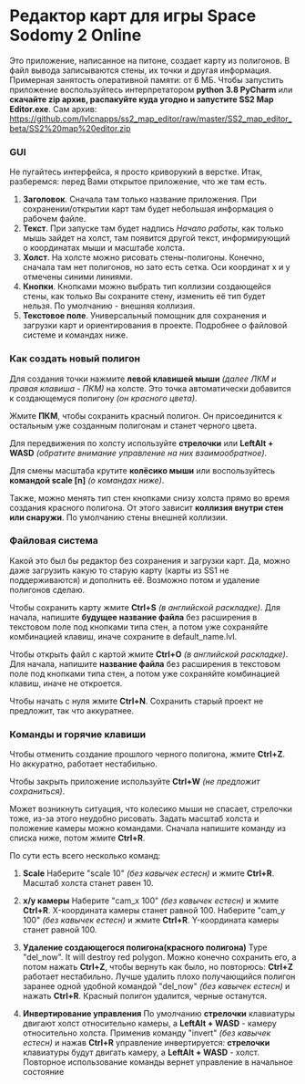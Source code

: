 # Редактор карт для игры Space Sodomy 2 Online
Это приложение, написанное на питоне, создает карту из полигонов. В файл вывода записываются стены, их точки и другая информация. Примерная занятость оперативной памяти: от 6 МБ.
Чтобы запустить приложение воспользуйтесь интерпретатором **python 3.8 PyCharm** или **скачайте zip архив, распакуйте куда угодно и запустите SS2 Map Editor.exe**.
Сам архив: https://github.com/lvlcnapps/ss2_map_editor/raw/master/SS2_map_editor_beta/SS2%20map%20editor.zip

### GUI
Не пугайтесь интерфейса, я просто криворукий в верстке. Итак, разберемся: перед Вами открытое приложение, что же там есть.
1) **Заголовок**. Сначала там только название приложения. При сохранении/открытии карт там будет небольшая информация о рабочем файле.
2) **Текст**. При запуске там будет надпись *Начало работы*, как только мышь зайдет на холст, там появится другой текст, информирующий о координатах мыши и масштабе холста.
3) **Холст**. На холсте можно рисовать стены-полигоны. Конечно, сначала там нет полигонов, но зато есть сетка. Оси координат x и y отмечены синими линиями.
4) **Кнопки**. Кнопками можно выбрать тип коллизии создающейся стены, как только Вы сохраните стену, изменить её тип будет нельзя. По умолчанию - внешняя коллизия.
5) **Текстовое поле**. Универсальный помощник для сохранения и загрузки карт и ориентирования в проекте. Подробнее о файловой системе и командах ниже. 

### Как создать новый полигон
Для создания точки нажмите **левой клавишей мыши** *(далее ЛКМ и правая клавиша - ПКМ)* на холсте. Это точка автоматически добавится к создающемуся полигону *(он красного цвета)*.

Жмите **ПКМ**, чтобы сохранить красный полигон. Он присоединится к остальным уже созданным полигонам и станет черного цвета.

Для передвижения по холсту используйте **стрелочки** или **LeftAlt + WASD** *(обратите внимание управление на них взаимообратное)*.

Для смены масштаба крутите **колёсико мыши** или воспользуйтесь **командой scale [n]** *(о командах ниже)*.

Также, можно менять тип стен кнопками снизу холста прямо во время создания красного полигона. От этого зависит **коллизия внутри стен или снаружи**. По умолчанию стены внешней коллизии.

### Файловая система
Какой это был бы редактор без сохранения и загрузки карт. Да, можно даже загрузить какую то старую карту (карты из SS1 не поддерживаются) и дополнить её. Возможно потом и удаление полигонов сделаю.

Чтобы сохранить карту жмите **Ctrl+S** *(в английской раскладке)*.
Для начала, напишите **будущее название файла** без расширения в текстовом поле под кнопками типа стен, а потом уже сохраняйте комбинацией клавиш, иначе сохраните в default_name.lvl.

Чтобы открыть файл с картой жмите **Ctrl+O** *(в английской раскладке)*.
Для начала, напишите **название файла** без расширения в текстовом поле под кнопками типа стен, а потом уже сохраняйте комбинацией клавиш, иначе не откроется.

Чтобы начать с нуля жмите **Ctrl+N**. Сохранить старый проект не предложит, так что аккуратнее.

### Команды и горячие клавиши

Чтобы отменить создание прошлого черного полигона, жмите **Ctrl+Z**. Но аккуратно, работает нестабильно.

Чтобы закрыть приложение используйте **Ctrl+W** *(не предложит сохраниться)*.

Может возникнуть ситуация, что колесико мыши не спасает, стрелочки тоже, из-за этого неудобно рисовать. Задать масштаб холста и положение камеры можно командами.
Сначала напишите команду из списка ниже, потом жмите **Ctrl+R**.

По сути есть всего несколько команд:
1. **Scale**
Наберите "scale 10" *(без кавычек естесн)* и жмите **Ctrl+R**. Масштаб холста станет равен 10.

2. **x/y камеры**
Наберите "cam_x 100" *(без кавычек естесн)* и жмите **Ctrl+R**. X-координата камеры станет равной 100.
Наберите "cam_y 100" *(без кавычек естесн)* и жмите **Ctrl+R**. Y-координата камеры станет равной 100.

3. **Удаление создающегося полигона(красного полигона)**
Type "del_now". It will destroy red polygon.
Можно конечно сохранить его, а потом нажать **Ctrl+Z**, чтобы вернуть как было, но повторюсь: **Ctrl+Z** работает нестабильно. Лучше удалить плохо получающийся полигон заранее одной удобной командой "del_now" *(без кавычек естесн)* и нажать **Ctrl+R**. Красный полигон удалится, черные останутся.

4. **Инвертирование управления**
По умолчанию **стрелочки** клавиатуры двигают холст относительно камеры, а **LeftAlt + WASD** - камеру относительно холста. Применив команду "invert" *(без кавычек естесн)* и нажав **Ctrl+R** управление инвертируется: **стрелочки** клавиатуры будут двигать камеру, а **LeftAlt + WASD** - холст. Повторное использование команды вернет управление в начальное состояние
